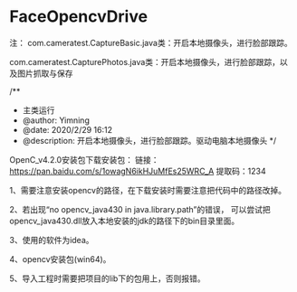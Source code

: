 # FaceOpencvDrive

 注：
    com.cameratest.CaptureBasic.java类：开启本地摄像头，进行脸部跟踪。
 
   com.cameratest.CapturePhotos.java类：开启本地摄像头，进行脸部跟踪，以及图片抓取与保存
 
 /**
 * 主类运行
 * @author: Yimning
 * @date: 2020/2/29  16:12
 * @description: 开启本地摄像头，进行脸部跟踪。驱动电脑本地摄像头
 */
 
 
OpenC_v4.2.0安装包下载安装包： 链接：https://pan.baidu.com/s/1owagN6ikHJuMfEs25WRC_A    提取码：1234



1、需要注意安装opencv的路径，在下载安装时需要注意把代码中的路径改掉。

2、若出现“no opencv_java430 in java.library.path”的错误，
   可以尝试把opencv_java430.dll放入本地安装的jdk的路径下的bin目录里面。
   
3、使用的软件为idea。

4、opencv安装包(win64)。

5、导入工程时需要把项目的lib下的包用上，否则报错。

